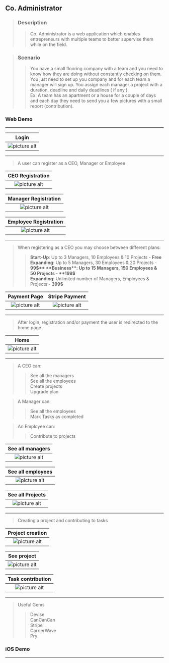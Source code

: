 ## Co. Administrator ##

> ### Description ###
>> Co. Administrator is a web application which enables entrepreneurs with multiple teams to better supervise them while on the field.

> ### Scenario ###
>> You have a small flooring company with a team and you need to know how they are doing without constantly checking on them. You just need to set up you company and for each team a manager will sign up. You assign each manager a project with a duration, deadline and daily deadlines ( if any ).   
>> Ex: A team has an apartment or a house for a couple of days and each day they need to send you a few pictures with a small report (contribution).

### Web Demo ###
- - - -

Login                                                                                          |
:---------------------------------------------------------------------------------------------:|
![picture alt](https://github.com/andrei-blaj/rails/blob/master/ss/login.png?raw=true "Login") |

- - - -

> A user can register as a CEO, Manager or Employee

CEO Registration                                                                                    |
:--------------------------------------------------------------------------------------------------:|
![picture alt](https://github.com/andrei-blaj/rails/blob/master/ss/reg_ceo.png?raw=true "Register") |


Manager Registration                                                                                |
:--------------------------------------------------------------------------------------------------:|
![picture alt](https://github.com/andrei-blaj/rails/blob/master/ss/reg_man.png?raw=true "Register") |


Employee Registration                                                                               |
:--------------------------------------------------------------------------------------------------:|
![picture alt](https://github.com/andrei-blaj/rails/blob/master/ss/reg_emp.png?raw=true "Register") |

- - - -

> When registering as a CEO you may choose between different plans:
>> **Start-Up**: Up to 3 Managers, 10 Employees & 10 Projects - **Free**
>> **Expanding**: Up to 5 Managers, 30 Employees & 20 Projects - **99$**
>> **Business**: Up to 15 Managers, 150 Employees & 50 Projects - **199$**	  
>> **Expanding**: Unlimited number of Managers, Employees & Projects - **399$**	  

Payment Page                                   | Stripe Payment 									|
:---------------------------------------------:|:--------------------------------------------------:|
![picture alt](https://github.com/andrei-blaj/rails/blob/master/ss/pay.png?raw=true "Payment") | ![picture alt](https://github.com/andrei-blaj/rails/blob/master/ss/stripe.png?raw=true "Stripe") |

- - - -

> After login, registration and/or payment the user is redirected to the home page.

Home                       				                                                     |
:-------------------------------------------------------------------------------------------:|
![picture alt](https://github.com/andrei-blaj/rails/blob/master/ss/home.gif?raw=true "Home") |

- - - -

> A CEO can:
>> See all the managers    
>> See all the employees    
>> Create projects    
>> Upgrade plan    

> A Manager can:
>> See all the employees    
>> Mark Tasks as completed    

> An Employee can:
>> Contribute to projects    

See all managers                                                                                    |
:--------------------------------------------------------------------------------------------------:|
![picture alt](https://github.com/andrei-blaj/rails/blob/master/ss/see_man.png?raw=true "managers") |


See all employees                                                                                    |
:---------------------------------------------------------------------------------------------------:|
![picture alt](https://github.com/andrei-blaj/rails/blob/master/ss/see_emp.png?raw=true "employees") |


See all Projects                                                                                      |
:----------------------------------------------------------------------------------------------------:|
![picture alt](https://github.com/andrei-blaj/rails/blob/master/ss/see_projs.png?raw=true "projects") |

- - - -

> Creating a project and contributing to tasks

Project creation                                                                                   |
:-------------------------------------------------------------------------------------------------:|
![picture alt](https://github.com/andrei-blaj/rails/blob/master/ss/new_proj.png?raw=true "create") |

See project                                                                                         |
:--------------------------------------------------------------------------------------------------:|
![picture alt](https://github.com/andrei-blaj/rails/blob/master/ss/see_proj.png?raw=true "project") |

Task contribution                                                                                     |
:----------------------------------------------------------------------------------------------------:|
![picture alt](https://github.com/andrei-blaj/rails/blob/master/ss/see_con.png?raw=true "contribute") |

- - - -

> Useful Gems
>> Devise    
>> CanCanCan    
>> Stripe    
>> CarrierWave    
>> Pry  

### iOS Demo ###
- - - -
